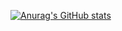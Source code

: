 [![Anurag's GitHub stats](https://github-readme-stats.vercel.app/api?username=ChenKun1997&count_private=true&show_icons=true&theme=dark)](https://github.com/anuraghazra/github-readme-stats)
